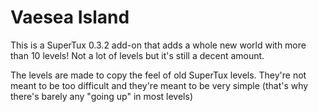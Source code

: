 # Vaesea Island
This is a SuperTux 0.3.2 add-on that adds a whole new world with more than 10 levels! Not a lot of levels but it's still a decent amount.

The levels are made to copy the feel of old SuperTux levels. They're not meant to be too difficult and they're meant to be very simple (that's why there's barely any "going up" in most levels)
